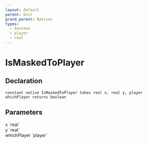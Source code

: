 ```yaml
---
layout: default
parent: Unit
grand_parent: Natives
types:
  - boolean
  - player
  - real
---
```


# IsMaskedToPlayer

## Declaration

```
constant native IsMaskedToPlayer takes real x, real y, player whichPlayer returns boolean
```

## Parameters
<dl>
  <dt>x `real`</dt>
  <dd></dd>

  <dt>y `real`</dt>
  <dd></dd>

  <dt>whichPlayer `player`</dt>
  <dd></dd>
</dl>